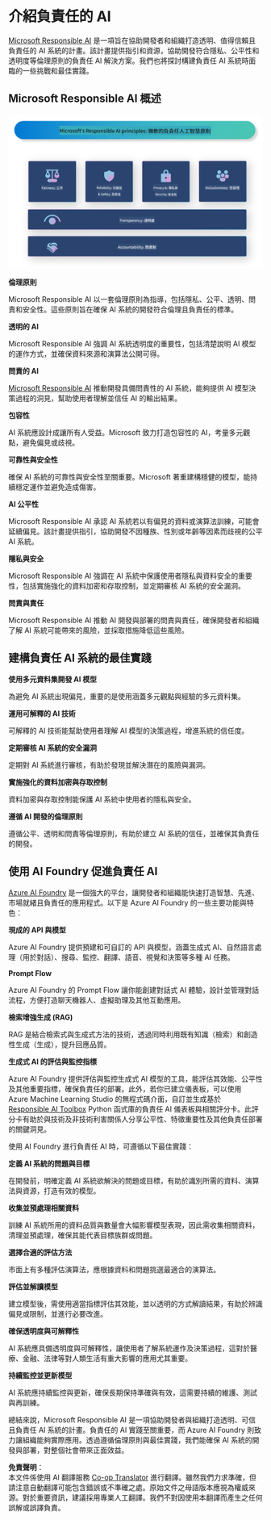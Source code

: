 <!--
CO_OP_TRANSLATOR_METADATA:
{
  "original_hash": "805b96b20152936d8f4c587d90d6e06e",
  "translation_date": "2025-05-08T06:06:02+00:00",
  "source_file": "md/01.Introduction/05/ResponsibleAI.md",
  "language_code": "tw"
}
-->
# **介紹負責任的 AI**

[Microsoft Responsible AI](https://www.microsoft.com/ai/responsible-ai?WT.mc_id=aiml-138114-kinfeylo) 是一項旨在協助開發者和組織打造透明、值得信賴且負責任的 AI 系統的計畫。該計畫提供指引和資源，協助開發符合隱私、公平性和透明度等倫理原則的負責任 AI 解決方案。我們也將探討構建負責任 AI 系統時面臨的一些挑戰和最佳實踐。

## Microsoft Responsible AI 概述

![RAIPrinciples](../../../../../translated_images/RAIPrinciples.bf9c9bc6ca160d336830630939a5130a22b3f9e1f633773562f83fed08a50520.tw.png)

**倫理原則**

Microsoft Responsible AI 以一套倫理原則為指導，包括隱私、公平、透明、問責和安全性。這些原則旨在確保 AI 系統的開發符合倫理且負責任的標準。

**透明的 AI**

Microsoft Responsible AI 強調 AI 系統透明度的重要性，包括清楚說明 AI 模型的運作方式，並確保資料來源和演算法公開可得。

**問責的 AI**

[Microsoft Responsible AI](https://www.microsoft.com/ai/responsible-ai?WT.mc_id=aiml-138114-kinfeylo) 推動開發具備問責性的 AI 系統，能夠提供 AI 模型決策過程的洞見，幫助使用者理解並信任 AI 的輸出結果。

**包容性**

AI 系統應設計成讓所有人受益。Microsoft 致力打造包容性的 AI，考量多元觀點，避免偏見或歧視。

**可靠性與安全性**

確保 AI 系統的可靠性與安全性至關重要。Microsoft 著重建構穩健的模型，能持續穩定運作並避免造成傷害。

**AI 公平性**

Microsoft Responsible AI 承認 AI 系統若以有偏見的資料或演算法訓練，可能會延續偏見。該計畫提供指引，協助開發不因種族、性別或年齡等因素而歧視的公平 AI 系統。

**隱私與安全**

Microsoft Responsible AI 強調在 AI 系統中保護使用者隱私與資料安全的重要性，包括實施強化的資料加密和存取控制，並定期審核 AI 系統的安全漏洞。

**問責與責任**

Microsoft Responsible AI 推動 AI 開發與部署的問責與責任，確保開發者和組織了解 AI 系統可能帶來的風險，並採取措施降低這些風險。

## 建構負責任 AI 系統的最佳實踐

**使用多元資料集開發 AI 模型**

為避免 AI 系統出現偏見，重要的是使用涵蓋多元觀點與經驗的多元資料集。

**運用可解釋的 AI 技術**

可解釋的 AI 技術能幫助使用者理解 AI 模型的決策過程，增進系統的信任度。

**定期審核 AI 系統的安全漏洞**

定期對 AI 系統進行審核，有助於發現並解決潛在的風險與漏洞。

**實施強化的資料加密與存取控制**

資料加密與存取控制能保護 AI 系統中使用者的隱私與安全。

**遵循 AI 開發的倫理原則**

遵循公平、透明和問責等倫理原則，有助於建立 AI 系統的信任，並確保其負責任的開發。

## 使用 AI Foundry 促進負責任 AI

[Azure AI Foundry](https://ai.azure.com?WT.mc_id=aiml-138114-kinfeylo) 是一個強大的平台，讓開發者和組織能快速打造智慧、先進、市場就緒且負責任的應用程式。以下是 Azure AI Foundry 的一些主要功能與特色：

**現成的 API 與模型**

Azure AI Foundry 提供預建和可自訂的 API 與模型，涵蓋生成式 AI、自然語言處理（用於對話）、搜尋、監控、翻譯、語音、視覺和決策等多種 AI 任務。

**Prompt Flow**

Azure AI Foundry 的 Prompt Flow 讓你能創建對話式 AI 體驗，設計並管理對話流程，方便打造聊天機器人、虛擬助理及其他互動應用。

**檢索增強生成 (RAG)**

RAG 是結合檢索式與生成式方法的技術，透過同時利用既有知識（檢索）和創造性生成（生成），提升回應品質。

**生成式 AI 的評估與監控指標**

Azure AI Foundry 提供評估與監控生成式 AI 模型的工具，能評估其效能、公平性及其他重要指標，確保負責任的部署。此外，若你已建立儀表板，可以使用 Azure Machine Learning Studio 的無程式碼介面，自訂並生成基於 [Responsible AI Toolbox](https://responsibleaitoolbox.ai/?WT.mc_id=aiml-138114-kinfeylo) Python 函式庫的負責任 AI 儀表板與相關評分卡。此評分卡有助於與技術及非技術利害關係人分享公平性、特徵重要性及其他負責任部署的關鍵洞見。

使用 AI Foundry 進行負責任 AI 時，可遵循以下最佳實踐：

**定義 AI 系統的問題與目標**

在開發前，明確定義 AI 系統欲解決的問題或目標，有助於識別所需的資料、演算法與資源，打造有效的模型。

**收集並預處理相關資料**

訓練 AI 系統所用的資料品質與數量會大幅影響模型表現，因此需收集相關資料，清理並預處理，確保其能代表目標族群或問題。

**選擇合適的評估方法**

市面上有多種評估演算法，應根據資料和問題挑選最適合的演算法。

**評估並解讀模型**

建立模型後，需使用適當指標評估其效能，並以透明的方式解讀結果，有助於辨識偏見或限制，並進行必要改進。

**確保透明度與可解釋性**

AI 系統應具備透明度與可解釋性，讓使用者了解系統運作及決策過程，這對於醫療、金融、法律等對人類生活有重大影響的應用尤其重要。

**持續監控並更新模型**

AI 系統應持續監控與更新，確保長期保持準確與有效，這需要持續的維護、測試與再訓練。

總結來說，Microsoft Responsible AI 是一項協助開發者與組織打造透明、可信且負責任 AI 系統的計畫。負責任的 AI 實踐至關重要，而 Azure AI Foundry 則致力讓組織能夠實際應用。透過遵循倫理原則與最佳實踐，我們能確保 AI 系統的開發與部署，對整個社會帶來正面效益。

**免責聲明**：  
本文件係使用 AI 翻譯服務 [Co-op Translator](https://github.com/Azure/co-op-translator) 進行翻譯。雖然我們力求準確，但請注意自動翻譯可能包含錯誤或不準確之處。原始文件之母語版本應視為權威來源。對於重要資訊，建議採用專業人工翻譯。我們不對因使用本翻譯而產生之任何誤解或誤譯負責。